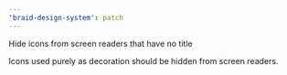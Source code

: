 ```yaml
---
'braid-design-system': patch
---
```


Hide icons from screen readers that have no title

Icons used purely as decoration should be hidden from screen readers.
